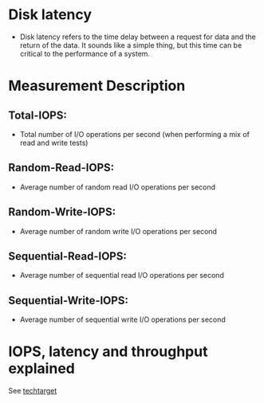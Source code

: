 # Disk latency
- Disk latency refers to the time delay between a request for data and the return of the data. It sounds like a simple thing, but this time can be critical to the performance of a system.

# Measurement 	Description
## Total-IOPS:
- Total number of I/O operations per second (when performing a mix of read and write tests)
## Random-Read-IOPS:
- Average number of random read I/O operations per second
## Random-Write-IOPS:
- Average number of random write I/O operations per second
## Sequential-Read-IOPS:
- Average number of sequential read I/O operations per second
## Sequential-Write-IOPS:
- Average number of sequential write I/O operations per second 

# IOPS, latency and throughput explained
See [techtarget](https://searchstorage.techtarget.com/definition/IOPS-input-output-operations-per-second)